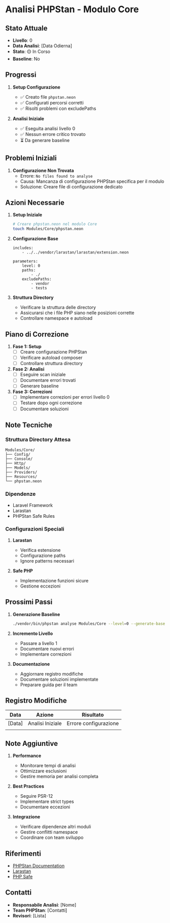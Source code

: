 # Analisi PHPStan - Modulo Core

## Stato Attuale
- **Livello**: 0
- **Data Analisi**: [Data Odierna]
- **Stato**: 🟡 In Corso
- **Baseline**: No

## Progressi

1. **Setup Configurazione**
   - ✅ Creato file `phpstan.neon`
   - ✅ Configurati percorsi corretti
   - ✅ Risolti problemi con excludePaths

2. **Analisi Iniziale**
   - ✅ Eseguita analisi livello 0
   - ✅ Nessun errore critico trovato
   - ⏳ Da generare baseline

## Problemi Iniziali

1. **Configurazione Non Trovata**
   - Errore: `No files found to analyse`
   - Causa: Mancanza di configurazione PHPStan specifica per il modulo
   - Soluzione: Creare file di configurazione dedicato

## Azioni Necessarie

1. **Setup Iniziale**
   ```bash
   # Creare phpstan.neon nel modulo Core
   touch Modules/Core/phpstan.neon
   ```

2. **Configurazione Base**
   ```neon
   includes:
       - ../../vendor/larastan/larastan/extension.neon
   
   parameters:
       level: 0
       paths:
           - ./
       excludePaths:
           - vendor
           - tests
   ```

3. **Struttura Directory**
   - Verificare la struttura delle directory
   - Assicurarsi che i file PHP siano nelle posizioni corrette
   - Controllare namespace e autoload

## Piano di Correzione

1. **Fase 1: Setup**
   - [ ] Creare configurazione PHPStan
   - [ ] Verificare autoload composer
   - [ ] Controllare struttura directory

2. **Fase 2: Analisi**
   - [ ] Eseguire scan iniziale
   - [ ] Documentare errori trovati
   - [ ] Generare baseline

3. **Fase 3: Correzioni**
   - [ ] Implementare correzioni per errori livello 0
   - [ ] Testare dopo ogni correzione
   - [ ] Documentare soluzioni

## Note Tecniche

### Struttura Directory Attesa
```
Modules/Core/
├── Config/
├── Console/
├── Http/
├── Models/
├── Providers/
├── Resources/
└── phpstan.neon
```

### Dipendenze
- Laravel Framework
- Larastan
- PHPStan Safe Rules

### Configurazioni Speciali
1. **Larastan**
   - Verifica estensione
   - Configurazione paths
   - Ignore patterns necessari

2. **Safe PHP**
   - Implementazione funzioni sicure
   - Gestione eccezioni

## Prossimi Passi

1. **Generazione Baseline**
   ```bash
   ./vendor/bin/phpstan analyse Modules/Core --level=0 --generate-baseline
   ```

2. **Incremento Livello**
   - Passare a livello 1
   - Documentare nuovi errori
   - Implementare correzioni

3. **Documentazione**
   - Aggiornare registro modifiche
   - Documentare soluzioni implementate
   - Preparare guida per il team

## Registro Modifiche

| Data | Azione | Risultato |
|------|--------|-----------|
| [Data] | Analisi Iniziale | Errore configurazione |
| | | |

## Note Aggiuntive

1. **Performance**
   - Monitorare tempi di analisi
   - Ottimizzare esclusioni
   - Gestire memoria per analisi completa

2. **Best Practices**
   - Seguire PSR-12
   - Implementare strict types
   - Documentare eccezioni

3. **Integrazione**
   - Verificare dipendenze altri moduli
   - Gestire conflitti namespace
   - Coordinare con team sviluppo

## Riferimenti

- [PHPStan Documentation](https://phpstan.org/user-guide/getting-started)
- [Larastan](https://github.com/nunomaduro/larastan)
- [PHP Safe](https://github.com/thecodingmachine/safe)

## Contatti

- **Responsabile Analisi**: [Nome]
- **Team PHPStan**: [Contatti]
- **Revisori**: [Lista] 